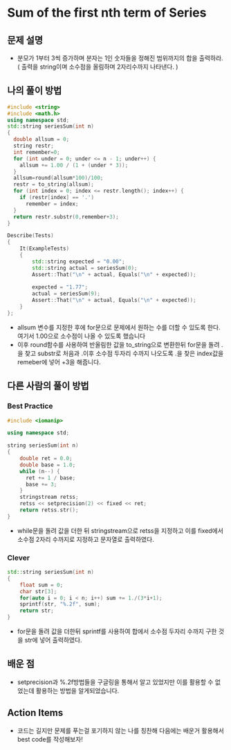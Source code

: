#  Sum of the first nth term of Series

## 문제 설명

*   분모가 1부터 3씩 증가하며 분자는 1인 숫자들을 정해진 범위까지의 합을 출력하라. 
    ( 출력을 string이며 소수점을 올림하며 2자리수까지 나타낸다. )

## 나의 풀이 방법
```cpp
#include <string>
#include <math.h>
using namespace std;
std::string seriesSum(int n)
{
  double allsum = 0;
  string restr;
  int remember=0;
  for (int under = 0; under <= n - 1; under++) {
    allsum += 1.00 / (1 + (under * 3));
  }
  allsum=round(allsum*100)/100;
  restr = to_string(allsum);
  for (int index = 0; index <= restr.length(); index++) {
    if (restr[index] == '.')
      remember = index;
  }
  return restr.substr(0,remember+3);
}

Describe(Tests)
{
    It(ExampleTests)
    {
        std::string expected = "0.00";
        std::string actual = seriesSum(0);
        Assert::That("\n" + actual, Equals("\n" + expected));
        
        expected = "1.77";
        actual = seriesSum(9);
        Assert::That("\n" + actual, Equals("\n" + expected));
    }
};
```

*   allsum 변수를 지정한 후에 for문으로 문제에서 원하는 수를 더할 수 있도록 한다. 여기서 1.00으로 소수점이 나올 수 있도록 했습니다
*   이후 round함수를 사용하여 반올림한 값을 to_string으로 변환한뒤 for문을 돌려 .을 찾고 substr로 처음과 .이후 소수점 두자리 
    수까지 나오도록 .을 찾은 index값을 remeber에 넣어 +3을 해줍니다.

## 다른 사람의 풀이 방법

### Best Practice

```cpp
#include <iomanip>

using namespace std;

string seriesSum(int n)
{
    double ret = 0.0;
    double base = 1.0;
    while (n--) {
      ret += 1 / base;
      base += 3;
    }
    stringstream retss;
    retss << setprecision(2) << fixed << ret;
    return retss.str();
}
```

*   while문을 돌려 값을 더한 뒤 stringstream으로 retss을 지정하고 이를 fixed에서 소수점 2자리 수까지로 지정하고 
    문자열로 출력하였다.

### Clever

```cpp
std::string seriesSum(int n)
{
    float sum = 0;
    char str[3];
    for(auto i = 0; i < n; i++) sum += 1./(3*i+1);
    sprintf(str, "%.2f", sum);
    return str;
}
```

*   for문을 돌려 값을 더한뒤 sprintf를 사용하여 합에서 소수점 두자리 수까지 구한 것을 str에 넣어 출력하였다.

## 배운 점

*   setprecision과 %.2f방법들을 구글링을 통해서 알고 있었지만 이를 활용할 수 없었는데 활용하는 방법을 알게되었습니다.

## Action Items

*   코드는 길지만 문제를 푸는걸 포기하지 않는 나를 칭찬해 다음에는 배운거 활용해서 best code를 작성해보자!